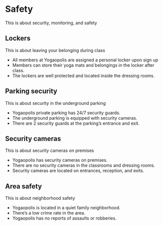 # Safety

This is about security, monitoring, and safety

## Lockers

This is about leaving your belonging during class

- All members at Yogaopolis are assigned a personal locker upon sign up
- Members can store their yoga mats and belongings in the locker after class.
- The lockers are well protected and located inside the dressing rooms.

## Parking security

This is about security in the underground parking

- Yogaopolis private parking has 24/7 security guards.
- The underground parking is equipped with security cameras.
- There are 2 security guards at the parking’s entrance and exit.

## Security cameras

This is about security cameras on premises

- Yogaopolis has security cameras on premises.
- There are no security cameras in the classrooms and dressing rooms.
- Security cameras are located on entrances, reception, and exits.

## Area safety

This is about neighborhood safety

- Yogaopolis is located in a quiet family neighborhood.
- There’s a low crime rate in the area.
- Yogaopolis has no reports of assaults or robberies.